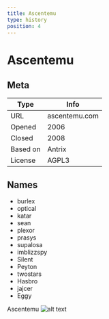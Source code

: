```yaml
---
title: Ascentemu
type: history
position: 4
---
```

# Ascentemu

## Meta

| Type | Info |
| ------------- | ------------- | 
| URL | ascentemu.com | 
| Opened | 2006 | 
| Closed | 2008 | 
| Based on | Antrix | 
| License | AGPL3 |

## Names
* burlex
* optical
* katar
* sean
* plexor
* prasys
* supalosa
* imblizzspy
* Silent
* Peyton
* twostars
* Hasbro
* jajcer
* Eggy

Ascentemu
![alt text](/Wiki/images/Ascent2.png "Ascent logo")
